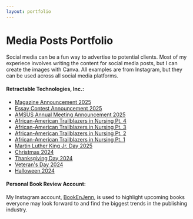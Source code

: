 ```yaml
---
layout: portfolio
---
```


<h1>Media Posts Portfolio</h1>

Social media can be a fun way to advertise to potential clients. Most of my experiece involves writing the content for social media posts, but I can create the images with Canva. All examples are from Instagram, but they can be used across all social media platforms.

<h4>Retractable Technologies, Inc.:</h4>
<ul>
<li><a href="https://www.instagram.com/p/DGL0oOSyI2v/?img_index=1">Magazine Announcement 2025</a></li>
<li><a href="https://www.instagram.com/p/DGyfgxES9Cg/?img_index=1">Essay Contest Announcement 2025</a></li>
<li><a href="https://www.instagram.com/p/DGoNgWZyPhh/">AMSUS Annual Meeting Announcement 2025</a></li>
<li><a href="https://www.instagram.com/p/DGizGIqy_DU/?img_index=1"> African-American Trailblazers in Nursing Pt. 4</a></li>
<li><a href="https://www.instagram.com/p/DGQ4QWLSvGA/?img_index=1"> African-American Trailblazers in Nursing Pt. 3</a></li>
<li><a href="https://www.instagram.com/p/DF-v3wQy7qX/?img_index=1"> African-American Trailblazers in Nursing Pt. 2</a></li>
<li><a href="https://www.instagram.com/p/DFsuKXZTPzl/?img_index=1"> African-American Trailblazers in Nursing Pt. 1</a></li>
<li><a href="https://www.instagram.com/p/DFDaqvBhI-v/">Martin Luther King Jr. Day 2025</a></li>
<li><a href="https://www.instagram.com/p/DD7UN68u0tR/">Christmas 2024</a></li>
<li><a href="https://www.instagram.com/p/DC4X1lQB0ty/">Thanksgiving Day 2024</a></li>
<li><a href="https://www.instagram.com/p/DCPK1SgN2Hq/">Veteran's Day 2024</a></li>
<li><a href="https://www.instagram.com/p/DBzOaY5SClW/">Halloween 2024</a></li>
</ul>

<h4>Personal Book Review Account:</h4> 

My Instagram account, <a href="https://www.instagram.com/bookenjenn/"> BookEnJenn</a>, is used to highlight upcoming books everyone may look forward to and find the biggest trends in the publishing industry.
